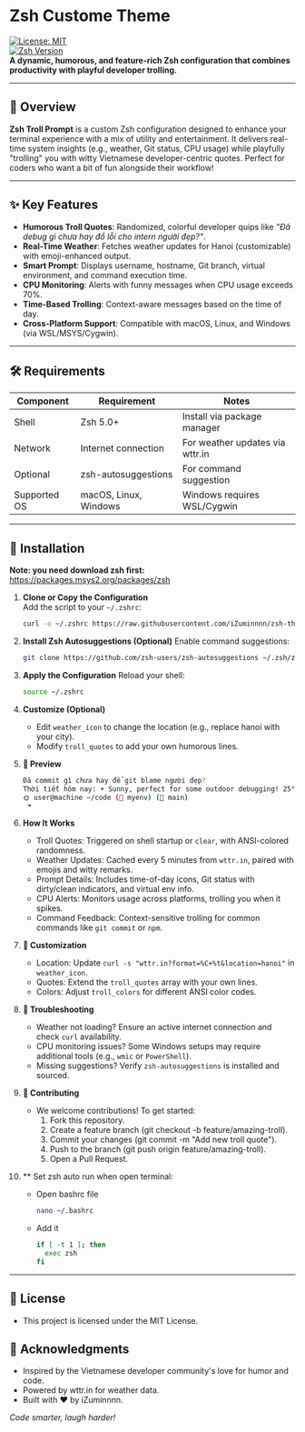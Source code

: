 # Zsh Custome Theme

[![License: MIT](https://img.shields.io/badge/License-MIT-blue.svg)](https://opensource.org/licenses/MIT)  
[![Zsh Version](https://img.shields.io/badge/Zsh-5.0%2B-brightgreen)](https://www.zsh.org/)  
**A dynamic, humorous, and feature-rich Zsh configuration that combines productivity with playful developer trolling.**

---

## 📖 Overview

**Zsh Troll Prompt** is a custom Zsh configuration designed to enhance your terminal experience with a mix of utility and entertainment. It delivers real-time system insights (e.g., weather, Git status, CPU usage) while playfully "trolling" you with witty Vietnamese developer-centric quotes. Perfect for coders who want a bit of fun alongside their workflow!

---

## ✨ Key Features

- **Humorous Troll Quotes**: Randomized, colorful developer quips like _"Đã debug gì chưa hay đổ lỗi cho intern người đẹp?"_.
- **Real-Time Weather**: Fetches weather updates for Hanoi (customizable) with emoji-enhanced output.
- **Smart Prompt**: Displays username, hostname, Git branch, virtual environment, and command execution time.
- **CPU Monitoring**: Alerts with funny messages when CPU usage exceeds 70%.
- **Time-Based Trolling**: Context-aware messages based on the time of day.
- **Cross-Platform Support**: Compatible with macOS, Linux, and Windows (via WSL/MSYS/Cygwin).

---

## 🛠️ Requirements

| Component    | Requirement           | Notes                           |
| ------------ | --------------------- | ------------------------------- |
| Shell        | Zsh 5.0+              | Install via package manager     |
| Network      | Internet connection   | For weather updates via wttr.in |
| Optional     | zsh-autosuggestions   | For command suggestion          |
| Supported OS | macOS, Linux, Windows | Windows requires WSL/Cygwin     |

---

## 🚀 Installation
**Note: you need download zsh first:** https://packages.msys2.org/packages/zsh
1. **Clone or Copy the Configuration**  
   Add the script to your `~/.zshrc`:

   ```bash
   curl -o ~/.zshrc https://raw.githubusercontent.com/iZuminnnn/zsh-theme/main/.zshrc
   ```

2. **Install Zsh Autosuggestions (Optional)**
   Enable command suggestions:

   ```bash
   git clone https://github.com/zsh-users/zsh-autosuggestions ~/.zsh/zsh-autosuggestions
   ```

3. **Apply the Configuration**
   Reload your shell:

   ```bash
   source ~/.zshrc
   ```

4. **Customize (Optional)**

   - Edit `weather_icon` to change the location (e.g., replace hanoi with your city).
   - Modify `troll_quotes` to add your own humorous lines.

5. **📸 Preview**

   ```bash
   Đã commit gì chưa hay để git blame người đẹp?
   Thời tiết hôm nay: ☀️ Sunny, perfect for some outdoor debugging! 25°C
   🌞 user@machine ~/code (🐍 myenv) (🌿 main)
    ➜
   ```

6. **How It Works**

   - Troll Quotes: Triggered on shell startup or `clear`, with ANSI-colored randomness.
   - Weather Updates: Cached every 5 minutes from `wttr.in`, paired with emojis and witty remarks.
   - Prompt Details: Includes time-of-day icons, Git status with dirty/clean indicators, and virtual env info.
   - CPU Alerts: Monitors usage across platforms, trolling you when it spikes.
   - Command Feedback: Context-sensitive trolling for common commands like `git commit` or `npm`.

7. **🧩 Customization**

   - Location: Update `curl -s "wttr.in?format=%C+%t&location=hanoi"` in `weather_icon`.
   - Quotes: Extend the `troll_quotes` array with your own lines.
   - Colors: Adjust `troll_colors` for different ANSI color codes.

8. **🐛 Troubleshooting**

   - Weather not loading? Ensure an active internet connection and check `curl` availability.
   - CPU monitoring issues? Some Windows setups may require additional tools (e.g., `wmic` or `PowerShell`).
   - Missing suggestions? Verify `zsh-autosuggestions` is installed and sourced.

9. **🤝 Contributing**
   - We welcome contributions! To get started:
     1. Fork this repository.
     2. Create a feature branch (git checkout -b feature/amazing-troll).
     3. Commit your changes (git commit -m "Add new troll quote").
     4. Push to the branch (git push origin feature/amazing-troll).
     5. Open a Pull Request.
10. ** Set zsh auto run when open terminal:
    - Open bashrc file
       ```bash
      nano ~/.bashrc
      ```
    - Add it
      ```bash
      if [ -t 1 ]; then
        exec zsh
      fi
      ```
---

## 📜 License

- This project is licensed under the MIT License.

## 🙌 Acknowledgments

- Inspired by the Vietnamese developer community's love for humor and code.
- Powered by wttr.in for weather data.
- Built with ❤️ by iZuminnnn.

_Code smarter, laugh harder!_

